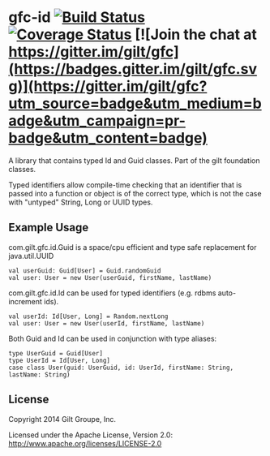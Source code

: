 

# gfc-id [![Build Status](https://travis-ci.org/gilt/gfc-id.svg?branch=master)](https://travis-ci.org/gilt/gfc-id) [![Coverage Status](https://coveralls.io/repos/gilt/gfc-id/badge.svg?branch=master&service=github)](https://coveralls.io/github/gilt/gfc-id?branch=master) [![Join the chat at https://gitter.im/gilt/gfc](https://badges.gitter.im/gilt/gfc.svg)](https://gitter.im/gilt/gfc?utm_source=badge&utm_medium=badge&utm_campaign=pr-badge&utm_content=badge)

A library that contains typed Id and Guid classes. Part of the gilt foundation classes.

Typed identifiers allow compile-time checking that an identifier that is passed into a
function or object is of the correct type, which is not the case with "untyped" String, 
Long or UUID types.

## Example Usage

com.gilt.gfc.id.Guid is a space/cpu efficient and type safe replacement for java.util.UUID

    val userGuid: Guid[User] = Guid.randomGuid
    val user: User = new User(userGuid, firstName, lastName)

com.gilt.gfc.id.Id can be used for typed identifiers (e.g. rdbms auto-increment ids).

    val userId: Id[User, Long] = Random.nextLong
    val user: User = new User(userId, firstName, lastName)

Both Guid and Id can be used in conjunction with type aliases:

    type UserGuid = Guid[User]
    type UserId = Id[User, Long]
    case class User(guid: UserGuid, id: UserId, firstName: String, lastName: String)

## License
Copyright 2014 Gilt Groupe, Inc.

Licensed under the Apache License, Version 2.0: http://www.apache.org/licenses/LICENSE-2.0


